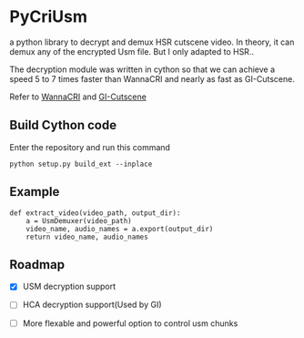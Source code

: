 # PyCriUsm
a python library to decrypt and demux HSR cutscene video. In theory, it can demux any of the encrypted Usm file. But I only adapted to HSR..

The decryption module was written in cython so that we can achieve a speed 5 to 7 times faster than WannaCRI and nearly as fast as GI-Cutscene.

Refer to [WannaCRI](https://github.com/donmai-me/WannaCRI) and [GI-Cutscene](https://github.com/ToaHartor/GI-cutscenes)

## Build Cython code

Enter the repository and run this command

```python setup.py build_ext --inplace```

## Example

```	
def extract_video(video_path, output_dir):
    a = UsmDemuxer(video_path)
    video_name, audio_names = a.export(output_dir)
    return video_name, audio_names
```

## Roadmap

- [x] USM decryption support
- [ ] HCA decryption support(Used by GI)
- [ ] More flexable and powerful option to control usm chunks

